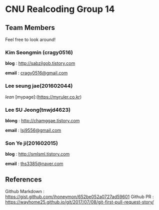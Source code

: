 # CNU Realcoding Group 14
## Team Members

Feel free to look around!

### Kim Seongmin (cragy0516)

**blog**	 : http://sabzilgob.tistory.com

**email**	 : cragy0516@gmail.com

### Lee seung jae(201602044)
*lean*
[mypage]:(https://myruler.co.kr)


### Lee SU Jeong(tnwjd4623)

**blong**	 : http://chamggae.tistory.com

**email**	 : lsj9556@gmail.com

### Son Ye ji(201602015)

**blog**	 : http://smlsml.tistory.com

**email**	 : ths3385@naver.com

## References

Github Markdown	: https://gist.github.com/ihoneymon/652be052a0727ad59601
Github PR : https://wayhome25.github.io/git/2017/07/08/git-first-pull-request-story/
